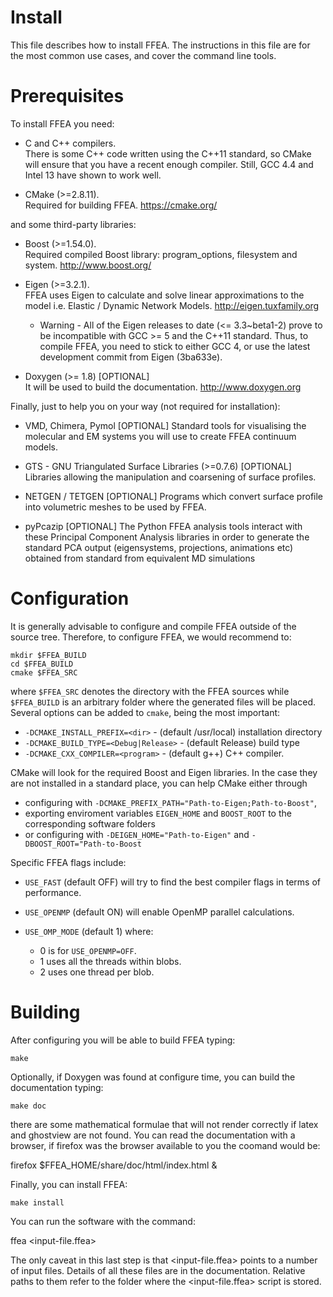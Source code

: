 Install 
=======

This file describes how to install FFEA. The instructions in this file
are for the most common use cases, and cover the command line tools.


Prerequisites
=============

To install FFEA you need:

   * C and C++ compilers.   
     There is some C++ code written using 
       the C++11 standard, so CMake will ensure that you have a 
       recent enough compiler. Still, GCC 4.4 and Intel 13 have shown to work well. 

   * CMake (>=2.8.11).   
     Required for building FFEA.
     https://cmake.org/

and some third-party libraries:

   * Boost (>=1.54.0).   
     Required compiled Boost library: program_options, filesystem and system.
     http://www.boost.org/

   * Eigen (>=3.2.1).   
     FFEA uses Eigen to calculate and solve linear approximations to the model i.e. Elastic / Dynamic Network Models.
     http://eigen.tuxfamily.org

      - Warning - All of the Eigen releases to date (<= 3.3~beta1-2) prove to 
          be incompatible with GCC >= 5 and the C++11 standard. Thus, to compile FFEA,
          you need to stick to either GCC 4, or use the latest development commit 
          from Eigen (3ba633e). 
     
   * Doxygen (>= 1.8) [OPTIONAL]   
     It will be used to build the documentation. http://www.doxygen.org

Finally, just to help you on your way (not required for installation):

   * VMD, Chimera, Pymol [OPTIONAL]
     Standard tools for visualising the molecular and EM systems you will use to create FFEA continuum models.

   * GTS - GNU Triangulated Surface Libraries (>=0.7.6) [OPTIONAL]
     Libraries allowing the manipulation and coarsening of surface profiles.

   * NETGEN / TETGEN [OPTIONAL]
     Programs which convert surface profile into volumetric meshes to be used by FFEA.

   * pyPcazip [OPTIONAL]
     The Python FFEA analysis tools interact with these Principal Component Analysis libraries in order to generate the standard
     PCA output (eigensystems, projections, animations etc) obtained from standard from equivalent MD simulations


Configuration
=============

It is generally advisable to configure and compile FFEA outside of the source tree. 
Therefore, to configure FFEA, we would recommend to:

    mkdir $FFEA_BUILD
    cd $FFEA_BUILD
    cmake $FFEA_SRC

where ` $FFEA_SRC ` denotes the directory with the FFEA sources while 
  ` $FFEA_BUILD` is an arbitrary folder where the generated files will be placed.
Several options can be added to `cmake`, being the most important:

  * `-DCMAKE_INSTALL_PREFIX=<dir>`       -  (default /usr/local) installation directory
  * `-DCMAKE_BUILD_TYPE=<Debug|Release>` -  (default Release) build type
  * `-DCMAKE_CXX_COMPILER=<program>`     -  (default g++)  C++ compiler.

CMake will look for the required Boost and Eigen libraries. In the case they are not 
 installed in a standard place, you can help CMake either through 

  * configuring with ` -DCMAKE_PREFIX_PATH="Path-to-Eigen;Path-to-Boost" `,
  * exporting enviroment variables ` EIGEN_HOME `  and ` BOOST_ROOT ` to the corresponding 
      software folders
  * or configuring with ` -DEIGEN_HOME="Path-to-Eigen" ` and  ` -DBOOST_ROOT="Path-to-Boost `

Specific FFEA flags include:

  * `USE_FAST`    (default OFF) will try to find the best compiler flags in terms of performance.
  * `USE_OPENMP`  (default ON) will enable OpenMP parallel calculations.
  * `USE_OMP_MODE` (default 1) where:

    - 0 is for ` USE_OPENMP=OFF `.
    - 1 uses all the threads within blobs.
    - 2 uses one thread per blob.


Building
========
After configuring you will be able to build FFEA typing:

    make 

Optionally, if Doxygen was found at configure time, 
 you can build the documentation typing:

    make doc 

there are some mathematical formulae that will not render correctly if latex and ghostview are not found. You can read the documentation with a browser, if firefox was the browser available to you the coomand would be:

firefox $FFEA_HOME/share/doc/html/index.html &


Finally, you can install FFEA:

    make install

You can run the software with the command:

ffea <input-file.ffea>


The only caveat in this last step is that <input-file.ffea> points to a number of input files. Details of all these files are in the documentation. Relative paths to them refer to the folder where the <input-file.ffea> script is stored. 
